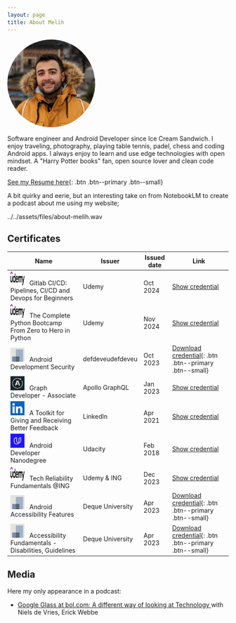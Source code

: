 ```yaml
---
layout: page
title: About Melih
---
```

<img src="assets/images/profile.jpeg" class="align-right" style="border-radius: 50%;" width="200" height="200"  alt="profile-pic">

Software engineer and Android Developer since Ice Cream Sandwich. I enjoy traveling, photography, playing table tennis, padel, chess and coding Android apps. I always enjoy to learn and use edge technologies with open mindset. A "Harry Potter books" fan, open source lover and clean code reader.

[See my Resume here](/assets/files/MelihGultekinCV.pdf){: .btn .btn--primary .btn--small}

A bit quirky and eerie, but an interesting take on from NotebookLM to create a podcast about me using my website;

../../assets/files/about-melih.wav

## Certificates

| Name                                                                                                                                            | Issuer           | Issued date | Link                                                                                                                                                                                    |
|-------------------------------------------------------------------------------------------------------------------------------------------------|------------------|-------------|-----------------------------------------------------------------------------------------------------------------------------------------------------------------------------------------|
| <img src="/assets/images/udemy-wordmark-1.svg" width="32px" height="32px">&nbsp;&nbsp; Gitlab CI/CD: Pipelines, CI/CD and Devops for Beginners  | Udemy            | Oct 2024    | [Show credential](https://www.udemy.com/certificate/UC-5784ac81-d257-4799-99f9-4fd535328328/)                                                                                           |
| <img src="/assets/images/udemy-wordmark-1.svg" width="32px" height="32px">&nbsp;&nbsp; The Complete Python Bootcamp From Zero to Hero in Python | Udemy            | Nov 2024    | [Show credential](https://www.udemy.com/certificate/UC-9a98ae05-3ec1-4d06-80bf-6104c72b808b/)                                                                                           |
| <img src="/assets/images/unknown-company.png" width="32px" height="32px">&nbsp;&nbsp; Android Development Security                              | defdeveudefdeveu | Oct 2023    | [Download credential](/assets/files/defdev-certificate.2309i.android-blue.exam.axj42k-879c.melih-gultekin.pdf){: .btn .btn--primary .btn--small}                                        |
| <img src="/assets/images/apollo_graphql_logo.jpeg" width="32px" height="32px">&nbsp;&nbsp; Graph Developer - Associate                          | Apollo GraphQL   | Jan 2023    | [Show credential](https://www.apollographql.com/tutorials/certifications/a924e48b-a9c7-48d7-b68c-455dd2253043)                                                                          |
| <img src="/assets/images/linkedin_logo.jpeg" width="32px" height="32px">&nbsp;&nbsp; A Toolkit for Giving and Receiving Better Feedback         | LinkedIn         | Apr 2021    | [Show credential](https://www.linkedin.com/learning/certificates/120e696d804e90dfbae36aca80c4c02529e2a6d62a221e83aa6e1355e492d298?trk=backfilled_certificate)                           |
| <img src="/assets/images/udacity_logo.jpeg" width="32px" height="32px">&nbsp;&nbsp; Android Developer Nanodegree                                | Udacity          | Feb 2018    | [Show credential](https://www.udacity.com/certificate/GLPTTHRH)                                                                                                                         |
| <img src="/assets/images/udemy-wordmark-1.svg" width="32px" height="32px">&nbsp;&nbsp; Tech Reliability Fundamentals @ING                       | Udemy & ING      | Dec 2023    | [Show credential](https://www.udemy.com/certificate/UC-292cb2f7-3de1-4970-b664-77fd5f95389e/)                                                                                           |
| <img src="/assets/images/unknown-company.png" width="32px" height="32px">&nbsp;&nbsp; Android Accessibility Features                            | Deque University | Apr 2023    | [Download credential](/assets/files/Melih-Gultekin-Android-Accessibility-Features_Course-Completion-Certificate.pdf){: .btn .btn--primary .btn--small}                                  |
| <img src="/assets/images/unknown-company.png" width="32px" height="32px">&nbsp;&nbsp; Accessibility Fundamentals - Disabilities, Guidelines     | Deque University | Apr 2023    | [Download credential](/assets/files/Melih-Gultekin-Accessibility-Fundamentals---Disabilities,-Guidelines,-and-Laws_Course-Completion-Certificate.pdf){: .btn .btn--primary .btn--small} |

## Media

Here my only appearance in a podcast:

* [Google Glass at bol.com: A different way of looking at Technology
](https://techlab.bol.com/en/blog/google-glass-at-bol-com-a-different-way-of-looking-at-technology) with Niels de Vries, Erick Webbe
